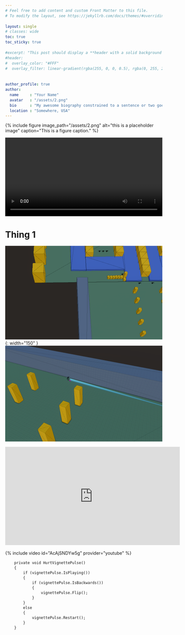 ```yaml
---
# Feel free to add content and custom Front Matter to this file.
# To modify the layout, see https://jekyllrb.com/docs/themes/#overriding-theme-defaults

layout: single
# classes: wide
toc: true
toc_sticky: true

#excerpt: "This post should display a **header with a solid background color**, if the theme supports it."
#header:
#  overlay_color: "#FFF"
#  overlay_filter: linear-gradient(rgba(255, 0, 0, 0.5), rgba(0, 255, 255, 0.5))


author_profile: true
author:
  name     : "Your Name"
  avatar   : "/assets/2.png"
  bio      : "My awesome biography constrained to a sentence or two goes here."
  location : "Somewhere, USA"
---
```


{% include figure image_path="/assets/2.png" alt="this is a placeholder image" caption="This is a figure caption." %}

<video autoplay="autoplay"  loop="loop" width="100%" height="auto" controls>
  <source src="/assets/Video.webm" type="video/webm">
</video>

# Thing 1
![image-center](/assets/test.png){: width="150" }
![image-center](/assets/2.png)

<iframe width="560" height="315" src="https://www.youtube.com/embed/AcAjSNDYw5g" title="YouTube video player" frameborder="0" allow="accelerometer; autoplay; clipboard-write; encrypted-media; gyroscope; picture-in-picture" allowfullscreen></iframe>

{% include video id="AcAjSNDYw5g" provider="youtube" %}

<script src="https://gist.github.com/redmorr/878df0c3637ba6167c024c211465ea58.js"></script>

```
    private void HurtVignettePulse()
    {
        if (vignettePulse.IsPlaying())
        {
            if (vignettePulse.IsBackwards())
            {
                vignettePulse.Flip();
            }
        }
        else
        {
            vignettePulse.Restart();
        }
    }
```